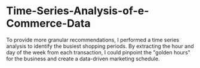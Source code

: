 # Time-Series-Analysis-of-e-Commerce-Data
To provide more granular recommendations, I performed a time series analysis to identify the busiest shopping periods. By extracting the hour and day of the week from each transaction, I could pinpoint the "golden hours" for the business and create a data-driven marketing schedule.
